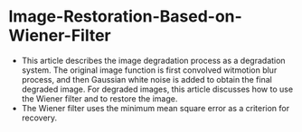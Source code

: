 # Image-Restoration-Based-on-Wiener-Filter
*  This article describes the image degradation process as a degradation system. The original image function is first convolved witmotion blur process, and then Gaussian white noise is added to obtain the final degraded image. For degraded images, this article discusses how to use the Wiener filter and to restore the image.
*  The Wiener filter uses the minimum mean square error as a criterion for recovery.
